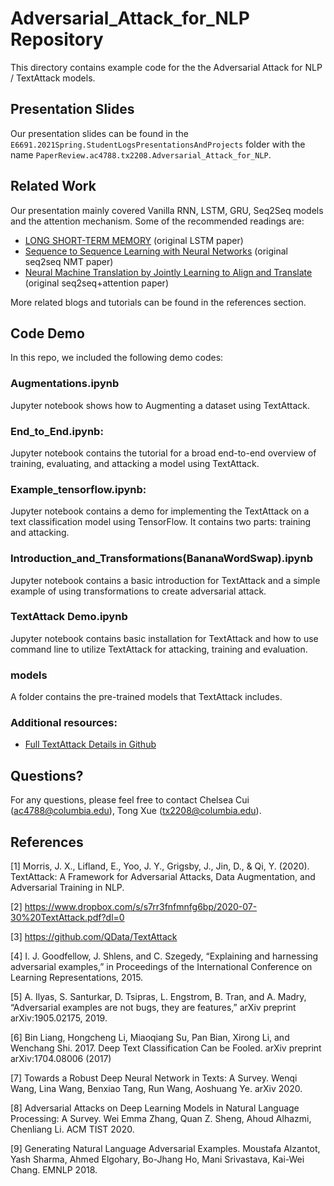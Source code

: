 # Adversarial_Attack_for_NLP Repository

This directory contains example code for the the Adversarial Attack for NLP / TextAttack models. 

## Presentation Slides
Our presentation slides can be found in the `E6691.2021Spring.StudentLogsPresentationsAndProjects` folder with the name `PaperReview.ac4788.tx2208.Adversarial_Attack_for_NLP`.

## Related Work
Our presentation mainly covered Vanilla RNN, LSTM, GRU, Seq2Seq models and the attention mechanism. Some of the recommended readings are:

- [LONG SHORT-TERM MEMORY](http://www.bioinf.jku.at/publications/older/2604.pdf) (original LSTM paper)
- [Sequence to Sequence Learning with Neural Networks](https://arxiv.org/pdf/1409.3215.pdf) (original seq2seq NMT paper)
- [Neural Machine Translation by Jointly Learning to Align and Translate](https://arxiv.org/pdf/1409.0473.pdf) (original seq2seq+attention paper)

More related blogs and tutorials can be found in the references section.


## Code Demo

In this repo, we included the following demo codes:

### Augmentations.ipynb
Jupyter notebook shows how to Augmenting a dataset using TextAttack.

### End_to_End.ipynb: 
Jupyter notebook contains the tutorial for a broad end-to-end overview of training, evaluating, and attacking a model using TextAttack.

### Example_tensorflow.ipynb:
Jupyter notebook contains a demo for implementing the TextAttack on a text classification model using TensorFlow. It contains two parts: training and attacking.

### Introduction_and_Transformations(BananaWordSwap).ipynb
Jupyter notebook contains a basic introduction for TextAttack and a simple example of using transformations to create adversarial attack.

### TextAttack Demo.ipynb
Jupyter notebook contains basic installation for TextAttack and how to use command line to utilize TextAttack for attacking, training and evaluation. 

### models
A folder contains the pre-trained models that TextAttack includes. 

### Additional resources:

- [Full TextAttack Details in Github](https://github.com/QData/TextAttack )


## Questions?

For any questions, please feel free to contact Chelsea Cui (ac4788@columbia.edu), Tong Xue (tx2208@columbia.edu).

## References

[1] Morris, J. X., Lifland, E., Yoo, J. Y., Grigsby, J., Jin, D., & Qi, Y. (2020). TextAttack: A Framework for Adversarial Attacks, Data Augmentation, and Adversarial Training in NLP.

[2] https://www.dropbox.com/s/s7rr3fnfmnfg6bp/2020-07-30%20TextAttack.pdf?dl=0

[3] https://github.com/QData/TextAttack 

[4] I. J. Goodfellow, J. Shlens, and C. Szegedy, “Explaining and harnessing adversarial examples,” in Proceedings of the International Conference on Learning Representations, 2015.

[5] A. Ilyas, S. Santurkar, D. Tsipras, L. Engstrom, B. Tran, and A. Madry, “Adversarial examples are not bugs, they are features,” arXiv preprint arXiv:1905.02175, 2019.

[6] Bin Liang, Hongcheng Li, Miaoqiang Su, Pan Bian, Xirong Li, and Wenchang Shi. 2017. Deep Text Classification Can be Fooled. arXiv preprint arXiv:1704.08006 (2017)

[7] Towards a Robust Deep Neural Network in Texts: A Survey. Wenqi Wang, Lina Wang, Benxiao Tang, Run Wang, Aoshuang Ye. arXiv 2020. 

[8] Adversarial Attacks on Deep Learning Models in Natural Language Processing: A Survey. Wei Emma Zhang, Quan Z. Sheng, Ahoud Alhazmi, Chenliang Li. ACM TIST 2020.

[9] Generating Natural Language Adversarial Examples. Moustafa Alzantot, Yash Sharma, Ahmed Elgohary, Bo-Jhang Ho, Mani Srivastava, Kai-Wei Chang. EMNLP 2018. 

